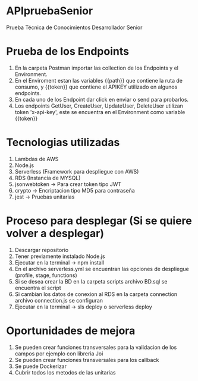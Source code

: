 # APIpruebaSenior
Prueba Técnica de Conocimientos Desarrollador Senior

# Prueba de los Endpoints

1. En la carpeta Postman importar las collection de los Endpoints y el Environment.
2. En el Enviroment estan las variables {{path}} que contiene la ruta de consumo, y {{token}} que contiene
   el APIKEY utilizado en algunos endpoints.
3. En cada uno de los Endpoint dar click en enviar o send para probarlos.
4. Los endpoints GetUser, CreateUser, UpdateUser, DeleteUser utilizan token 'x-api-key', este se encuentra
   en el Environment como variable {{token}}

# Tecnologias utilizadas

1. Lambdas de AWS
2. Node.js
3. Serverless (Framework para despliegue con AWS)
4. RDS (Instancia de MYSQL)
5. jsonwebtoken -> Para crear token tipo JWT
6. crypto -> Encriptacion tipo MD5 para contraseña
7. jest -> Pruebas unitarias

# Proceso para desplegar (Si se quiere volver a desplegar)

1. Descargar repositorio
2. Tener previamente instalado Node.js
3. Ejecutar en la terminal -> npm install
4. En el archivo serverless.yml se encuentran las opciones de despliegue (profile, stage, functions)
5. Si se desea crear la BD en la carpeta scripts archivo BD.sql se encuentra el script
6. Si cambian los datos de conexion al RDS en la carpeta connection archivo connection.js se configuran
5. Ejecutar en la terminal -> sls deploy o serverless deploy

# Oportunidades de mejora

1. Se pueden crear funciones transversales para la validacion de los campos por ejemplo con libreria Joi
2. Se pueden crear funciones transversales para los callback
3. Se puede Dockerizar
4. Cubrir todos los metodos de las unitarias